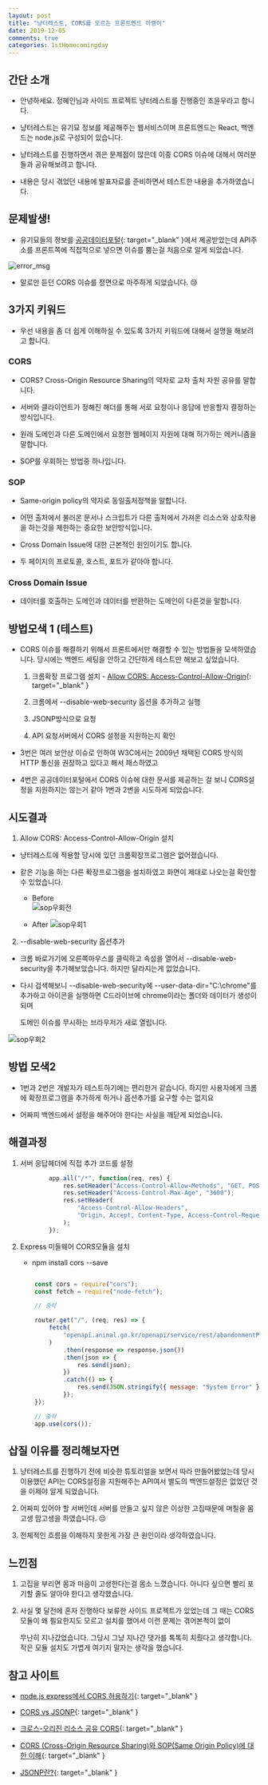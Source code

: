```yaml
---
layout: post
title: "냥터레스트, CORS를 모르는 프론트엔드 아깽이"
date: 2019-12-05
comments: true
categories: 1stHomecomingday 
---
```



## 간단 소개

* 안녕하세요. 정혜인님과 사이드 프로젝트 냥터레스트를 진행중인 조윤우라고 합니다.

* 냥터레스트는 유기묘 정보를 제공해주는 웹서비스이며 프론트엔드는 React, 백엔드는 node.js로 구성되어 있습니다.

* 냥터레스트를 진행하면서 겪은 문제점이 많은데 이중 CORS 이슈에 대해서 여러분들과 공유해보려고 합니다. 

* 내용은 당시 겪었던 내용에 발표자료를 준비하면서 테스트한 내용을 추가하였습니다.


## 문제발생!

*  유기묘들의 정보를 [공공데이터포털](https://www.data.go.kr/){: target="_blank" }에서 제공받았는데 API주소를 프론트쪽에 직접적으로 넣으면 이슈를 뿜는걸 처음으로 알게 되었습니다. 
  
![error_msg](https://yoonucho.github.io/cors/code1.jpg "안녕 CORS 이슈 월드에 온 것을 환영해")

* 말로만 듣던 CORS 이슈를 정면으로 마주하게 되었습니다. 😢
  

## 3가지 키워드

* 우선 내용을 좀 더 쉽게 이해하실 수 있도록 3가지 키워드에 대해서 설명을 해보려고 합니다. 


### CORS

* CORS? Cross-Origin Resource Sharing의 약자로 교차 출처 자원 공유를 말합니다.

* 서버와 클라이언트가 정해진 해더를 통해 서로 요청이나 응답에 반응할지 결정하는 방식입니다. 

* 원래 도메인과 다른 도메인에서 요청한 웹페이지 자원에 대해 허가하는 메커니즘을 말합니다. 

* SOP를 우회하는 방법중 하나입니다.
  

### SOP

* Same-origin policy의 약자로 동일출처정책을 말합니다. 

* 어떤 출처에서 불러온 문서나 스크립트가 다른 출처에서 가져온 리소스와 상호작용을 하는것을 제한하는 중요한 보안방식입니다.
  
* Cross Domain Issue에 대한 근본적인 원인이기도 합니다.

* 두 페이지의 프로토콜, 호스트, 포트가 같아야 합니다.


### Cross Domain Issue

* 데이터를 호출하는 도메인과 데이터를 반환하는 도메인이 다른것을 말합니다.
  

## 방법모색 1 (테스트)

*  CORS 이슈를 해결하기 위해서 프론트에서만 해결할 수 있는 방법들을 모색하였습니다.  당시에는 백엔드 세팅을 안하고 간단하게 테스트만 해보고 싶었습니다.

   1. 크롬확장 프로그램 설치 - [Allow CORS: Access-Control-Allow-Origin](https://chrome.google.com/webstore/detail/allow-cors-access-control/lhobafahddgcelffkeicbaginigeejlf){: target="_blank" }

   2.  크롬에서 --disable-web-security 옵션을 추가하고 실행

   3.  JSONP방식으로 요청

   4. API 요청서버에서 CORS 설정을 지원하는지 확인 


*  3번은  여러 보안상 이슈로 인하여 W3C에서는 2009년 채택된 CORS 방식의 HTTP 통신을 권장하고 있다고 해서 패스하였고

*  4번은 공공데이터포털에서 CORS 이슈에 대한 문서를 제공하는 걸 보니 CORS설정을 지원하지는 않는거 같아 1번과 2번을 시도하게 되었습니다.


## 시도결과

1. Allow CORS: Access-Control-Allow-Origin 설치 
 
  *  냥터레스트에 적용할 당시에 있던 크롬확장프로그램은 없어졌습니다. 

  *  같은 기능을 하는 다른 확장프로그램을 설치하였고 화면이 제대로 나오는걸 확인할 수 있었습니다.

	
     * Before		
     ![sop우회전](https://yoonucho.github.io/cors/code2.jpg)


     * After
     ![sop우회1](https://yoonucho.github.io/cors/code3.jpg)



2. --disable-web-security 옵션추가

  *  크롬 바로가기에 오른쪽마우스를 클릭하고 속성을 열어서 --disable-web-security을 추가해보았습니다. 하지만 달라지는게 없었습니다.

  *  다시 검색해보니 --disable-web-security에 --user-data-dir="C:\chrome"를 추가하고 아이콘을 실행하면  C드라이브에 chrome이라는 폴더와 데이터가 생성이 되며 

     도메인 이슈를 무시하는 브라우저가 새로 열립니다.


   ![sop우회2](https://yoonucho.github.io/cors/code4.jpg)


## 방법 모색2 

* 1번과 2번은 개발자가 테스트하기에는 편리한거 같습니다. 하지만 사용자에게 크롬에 확장프로그램을 추가하게 하거나 옵션추가를 요구할 수는 없지요 

* 어짜피 백엔드에서 설정을 해주어야 한다는 사실을 깨닫게 되었습니다.


## 해결과정

1. 서버 응답헤더에 직접 추가 코드를 설정
  
	```javascript 
			app.all("/*", function(req, res) {
				res.setHeader("Access-Control-Allow-Methods", "GET, POST, OPTIONS");
				res.setHeader("Access-Control-Max-Age", "3600");
				res.setHeader(
					"Access-Control-Allow-Headers",
					"Origin, Accept, Content-Type, Access-Control-Request-Method, Access-Control-Request-Headers"
				);
			});

	```

2. Express 미들웨어 CORS모듈을 설치
   
      * npm install cors --save


	```javascript 

		const cors = require("cors");
		const fetch = require("node-fetch");

		// 중략

		router.get("/", (req, res) => {
			fetch(
				"openapi.animal.go.kr/openapi/service/rest/abandonmentPublicSrvc/abandonmentPublic?serviceKey="발급받은 서비스키"
			)
				.then(response => response.json())
				.then(json => {
					res.send(json);
				})
				.catch(() => {
					res.send(JSON.stringify({ message: "System Error" }));
				});
		});

		// 중략
		app.use(cors());

	```



## 삽질 이유를 정리해보자면

1. 냥터레스트를 진행하기 전에 비슷한 튜토리얼을 보면서 따라 만들어봤었는데  당시 이용했던 API는 CORS설정을 지원해주는 API여서 별도의 백엔드설정은 없었던 것을 이제야 알게 되었습니다. 

2. 어짜피 있어야 할 서버인데 서버를 만들고 싶지 않은 이상한 고집때문에 며칠을 몸고생 맘고생을 하였습니다. 😔

3. 전체적인 흐름을 이해하지 못한게 가장 큰 원인이라 생각하였습니다.


## 느낀점

1. 고집을 부리면 몸과 마음이 고생한다는걸 몸소 느꼈습니다. 아니다 싶으면 빨리 포기할 줄도 알아야 한다고 생각했습니다.

2. 사실 몇 달전에 혼자 진행하다 보류한 사이드 프로젝트가 있었는데 그 때는 CORS모듈이 왜 필요한지도 모르고 설치를 했어서 이런 문제는 겪어본적이 없이

   무난히 지나갔었습니다. 그당시 그냥 지나간 댓가를 톡톡히 치뤘다고 생각합니다. 작은 모듈 설치도 가볍게 여기지 말자는 생각을 했습니다.

 

## 참고 사이트

* [node.js express에서 CORS 허용하기](http://guswnsxodlf.github.io/enable-CORS-on-express){: target="_blank" }  

* [CORS vs JSONP](https://sjh836.tistory.com/96){: target="_blank" } 

* [크로스-오리진 리소스 공유 CORS](https://zetawiki.com/wiki/%ED%81%AC%EB%A1%9C%EC%8A%A4-%EC%98%A4%EB%A6%AC%EC%A7%84_%EB%A6%AC%EC%86%8C%EC%8A%A4_%EA%B3%B5%EC%9C%A0_CORS){: target="_blank" } 

* [CORS (Cross-Origin Resource Sharing)와 SOP(Same Origin Policy)에 대한 이해](https://www.slideshare.net/DohunKim2/about-cors?qid=04c92f17-1eff-4829-8dc7-c64f91f6f114&v=&b=&from_search=1){: target="_blank" } 
  
* [JSONP란?](https://velog.io/@yesdoing/JSONP%EB%9E%80-jujowt4jy7){: target="_blank" }
